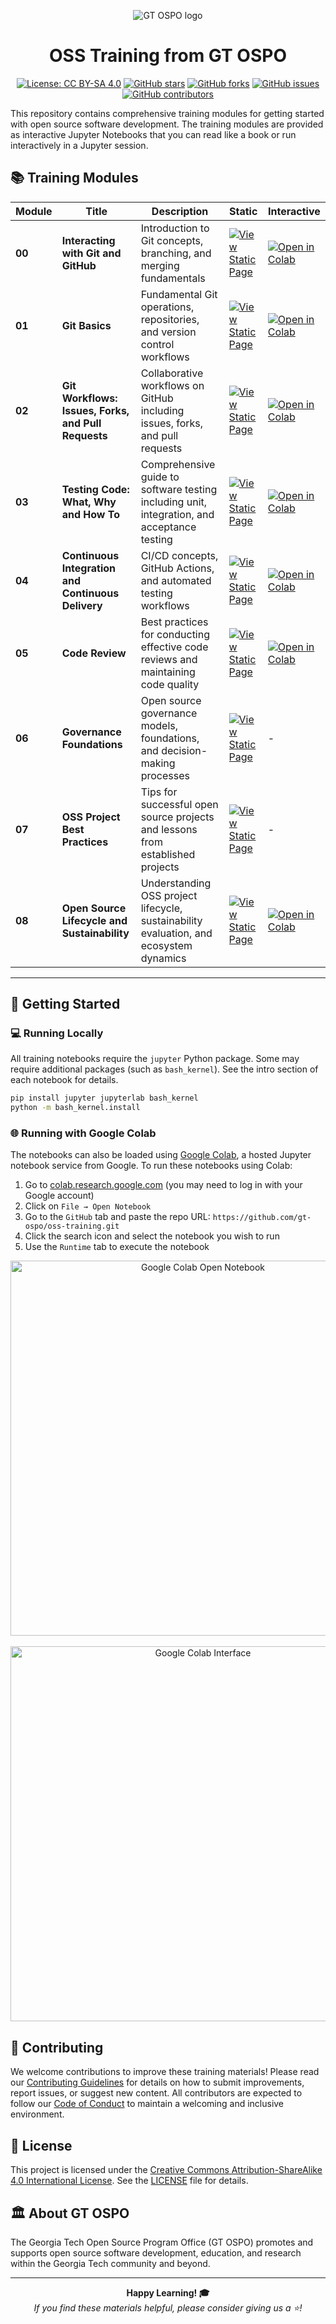 <div align="center">

![GT OSPO logo](img/logo-gt-ospo.png)

# OSS Training from GT OSPO
[![License: CC BY-SA 4.0](https://img.shields.io/badge/License-CC_BY--SA_4.0-lightgrey.svg)](https://creativecommons.org/licenses/by-sa/4.0/)
[![GitHub stars](https://img.shields.io/github/stars/gt-ospo/oss-training?style=social)](https://github.com/gt-ospo/oss-training/stargazers)
[![GitHub forks](https://img.shields.io/github/forks/gt-ospo/oss-training?style=social)](https://github.com/gt-ospo/oss-training/network/members)
[![GitHub issues](https://img.shields.io/github/issues/gt-ospo/oss-training)](https://github.com/gt-ospo/oss-training/issues)
[![GitHub contributors](https://img.shields.io/github/contributors/gt-ospo/oss-training)](https://github.com/gt-ospo/oss-training/graphs/contributors)




</div>

This repository contains comprehensive training modules for getting started with open source software development. The training modules are provided as interactive Jupyter Notebooks that you can read like a book or run interactively in a Jupyter session.

## 📚 Training Modules

| Module | Title | Description | Static | Interactive |
|--------|-------|-------------|--------|-------------|
| **00** | **Interacting with Git and GitHub** | Introduction to Git concepts, branching, and merging fundamentals | [![View Static Page](https://img.shields.io/badge/View-Static%20Page-blue)](https://nbviewer.org/github/gt-ospo/oss-training/blob/main/notebook-lessons/oss-module-00-interacting-with-git.ipynb) | [![Open in Colab](https://colab.research.google.com/assets/colab-badge.svg)](https://colab.research.google.com/github/gt-ospo/oss-training/blob/main/notebook-lessons/oss-module-00-interacting-with-git.ipynb) |
| **01** | **Git Basics** | Fundamental Git operations, repositories, and version control workflows | [![View Static Page](https://img.shields.io/badge/View-Static%20Page-blue)](https://nbviewer.org/github/gt-ospo/oss-training/blob/main/notebook-lessons/oss-module-01-git.ipynb) | [![Open in Colab](https://colab.research.google.com/assets/colab-badge.svg)](https://colab.research.google.com/github/gt-ospo/oss-training/blob/main/notebook-lessons/oss-module-01-git.ipynb) |
| **02** | **Git Workflows: Issues, Forks, and Pull Requests** | Collaborative workflows on GitHub including issues, forks, and pull requests | [![View Static Page](https://img.shields.io/badge/View-Static%20Page-blue)](https://nbviewer.org/github/gt-ospo/oss-training/blob/main/notebook-lessons/oss-module-02-forks.ipynb) | [![Open in Colab](https://colab.research.google.com/assets/colab-badge.svg)](https://colab.research.google.com/github/gt-ospo/oss-training/blob/main/notebook-lessons/oss-module-02-forks.ipynb) |
| **03** | **Testing Code: What, Why and How To** | Comprehensive guide to software testing including unit, integration, and acceptance testing | [![View Static Page](https://img.shields.io/badge/View-Static%20Page-blue)](https://nbviewer.org/github/gt-ospo/oss-training/blob/main/notebook-lessons/oss-module-03-testing-code.ipynb) | [![Open in Colab](https://colab.research.google.com/assets/colab-badge.svg)](https://colab.research.google.com/github/gt-ospo/oss-training/blob/main/notebook-lessons/oss-module-03-testing-code.ipynb) |
| **04** | **Continuous Integration and Continuous Delivery** | CI/CD concepts, GitHub Actions, and automated testing workflows | [![View Static Page](https://img.shields.io/badge/View-Static%20Page-blue)](https://nbviewer.org/github/gt-ospo/oss-training/blob/main/notebook-lessons/oss-module-04-ci-cd.ipynb) | [![Open in Colab](https://colab.research.google.com/assets/colab-badge.svg)](https://colab.research.google.com/github/gt-ospo/oss-training/blob/main/notebook-lessons/oss-module-04-ci-cd.ipynb) |
| **05** | **Code Review** | Best practices for conducting effective code reviews and maintaining code quality | [![View Static Page](https://img.shields.io/badge/View-Static%20Page-blue)](https://nbviewer.org/github/gt-ospo/oss-training/blob/main/notebook-lessons/oss-module-05-code-review.ipynb) | [![Open in Colab](https://colab.research.google.com/assets/colab-badge.svg)](https://colab.research.google.com/github/gt-ospo/oss-training/blob/main/notebook-lessons/oss-module-05-code-review.ipynb) |
| **06** | **Governance Foundations** | Open source governance models, foundations, and decision-making processes | [![View Static Page](https://img.shields.io/badge/View-Static%20Page-blue)](notebook-lessons/oss-module-06-governance-foundations.md) | - |
| **07** | **OSS Project Best Practices** | Tips for successful open source projects and lessons from established projects | [![View Static Page](https://img.shields.io/badge/View-Static%20Page-blue)](notebook-lessons/oss-module-07-oss-project-best-practices.md) | - |
| **08** | **Open Source Lifecycle and Sustainability** | Understanding OSS project lifecycle, sustainability evaluation, and ecosystem dynamics | [![View Static Page](https://img.shields.io/badge/View-Static%20Page-blue)](https://nbviewer.org/github/gt-ospo/oss-training/blob/main/notebook-lessons/oss-module-08-foss-code-life.ipynb) | [![Open in Colab](https://colab.research.google.com/assets/colab-badge.svg)](https://colab.research.google.com/github/gt-ospo/oss-training/blob/main/notebook-lessons/oss-module-08-foss-code-life.ipynb) |

---

## 🚀 Getting Started

### 💻 Running Locally

All training notebooks require the `jupyter` Python package. Some may require additional packages (such as `bash_kernel`). See the intro section of each notebook for details.

```bash
pip install jupyter jupyterlab bash_kernel
python -m bash_kernel.install
```

### 🌐 Running with Google Colab

The notebooks can also be loaded using [Google Colab](https://colab.research.google.com/), a hosted Jupyter notebook service from Google. To run these notebooks using Colab:

1. Go to [colab.research.google.com](https://colab.research.google.com/) (you may need to log in with your Google account)
2. Click on `File → Open Notebook`
3. Go to the `GitHub` tab and paste the repo URL: `https://github.com/gt-ospo/oss-training.git`
4. Click the search icon and select the notebook you wish to run
5. Use the `Runtime` tab to execute the notebook

<div align="center">
  <img src="img/general/google-colab-open-notebook.png" width="600" alt="Google Colab Open Notebook">
  <br><br>
  <img src="img/general/google-colab-notebook-interface.png" width="600" alt="Google Colab Interface">
</div>

## 🤝 Contributing

We welcome contributions to improve these training materials! Please read our [Contributing Guidelines](CONTRIBUTING.md) for details on how to submit improvements, report issues, or suggest new content. All contributors are expected to follow our [Code of Conduct](CODE_OF_CONDUCT.md) to maintain a welcoming and inclusive environment.

## 📄 License

This project is licensed under the [Creative Commons Attribution-ShareAlike 4.0 International License](https://creativecommons.org/licenses/by-sa/4.0/). See the [LICENSE](LICENSE) file for details.

## 🏛️ About GT OSPO

The Georgia Tech Open Source Program Office (GT OSPO) promotes and supports open source software development, education, and research within the Georgia Tech community and beyond.

---

<div align="center">
  <strong>Happy Learning! 🎓</strong>
  <br>
  <em>If you find these materials helpful, please consider giving us a ⭐!</em>
</div>

